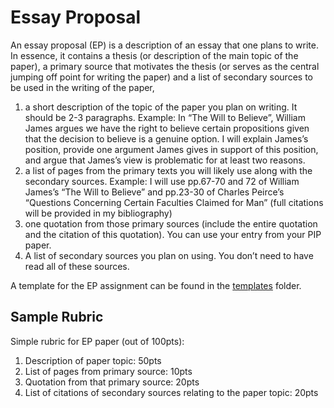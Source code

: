 # Essay Proposal

An essay proposal (EP) is a description of an essay that one plans to write. In essence, it contains a thesis (or description of the main topic of the paper), a primary source that motivates the thesis (or serves as the central jumping off point for writing the paper) and a list of secondary sources to be used in the writing of the paper, 

1. a short description of the topic of the paper you plan on writing. It should be 2-3 paragraphs. Example: In “The Will to Believe”, William James argues we have the right to believe certain propositions given that the decision to believe is a genuine option. I will explain James’s position, provide one argument James gives in support of this position, and argue that James’s view is problematic for at least two reasons. 
2. a list of pages from the primary texts you will likely use along with the secondary sources. Example: I will use pp.67-70 and 72 of William James’s “The Will to Believe” and pp.23-30 of Charles Peirce’s “Questions Concerning Certain Faculties Claimed for Man” (full citations will be provided in my bibliography)
3. one quotation from those primary sources (include the entire quotation and the citation of this quotation). You can use your entry from your PIP paper.
4. A list of secondary sources you plan on using. You don’t need to have read all of these sources.

A template for the EP assignment can be found in the [templates](https://github.com/davidagler/howtowritephilosophy/tree/main/templates) folder.

## Sample Rubric

Simple rubric for EP paper (out of 100pts):

1. Description of paper topic: 50pts
2. List of pages from primary source: 10pts
3. Quotation from that primary source: 20pts
4. List of citations of secondary sources relating to the paper topic: 20pts